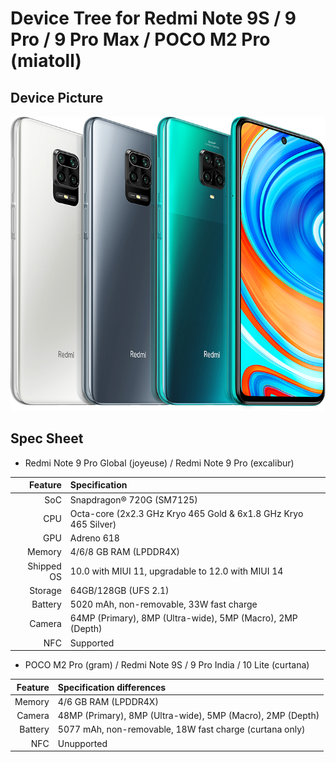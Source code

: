 # Device Tree for Redmi Note 9S / 9 Pro / 9 Pro Max / POCO M2 Pro (miatoll)

## Device Picture

![miatoll](/images/miatoll.png)

## Spec Sheet

- Redmi Note 9 Pro Global (joyeuse) / Redmi Note 9 Pro (excalibur)

| Feature    | Specification                                                     |
| ---------: | :---------------------------------------------------------------- |
|        SoC | Snapdragon® 720G (SM7125)                                         |
|        CPU | Octa-core (2x2.3 GHz Kryo 465 Gold & 6x1.8 GHz Kryo 465 Silver)   |
|        GPU | Adreno 618                                                        |
|     Memory | 4/6/8 GB RAM (LPDDR4X)                                            |
| Shipped OS | 10.0 with MIUI 11, upgradable to 12.0 with MIUI 14                |
|    Storage | 64GB/128GB (UFS 2.1)                                              |
|    Battery | 5020 mAh, non-removable, 33W fast charge                          |
|     Camera | 64MP (Primary), 8MP (Ultra-wide), 5MP (Macro), 2MP (Depth)        |
|        NFC | Supported                                                         |

- POCO M2 Pro (gram) / Redmi Note 9S / 9 Pro India / 10 Lite (curtana)

| Feature    | Specification differences                                         |
| ---------: | :---------------------------------------------------------------- |
|    Memory  | 4/6 GB RAM (LPDDR4X)                                              |
|    Camera  | 48MP (Primary), 8MP (Ultra-wide), 5MP (Macro), 2MP (Depth)        |
|    Battery | 5077 mAh, non-removable, 18W fast charge (curtana only)           |
|        NFC | Unupported                                                        |
